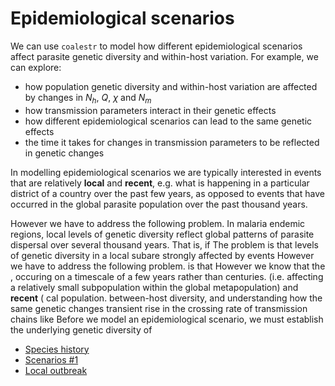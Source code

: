 # Epidemiological scenarios

We can use `coalestr` to model how different epidemiological scenarios affect parasite genetic diversity and within-host variation.  For example, we can explore:

* how population genetic diversity and within-host variation are affected by changes in $N_h$, $Q$, $\chi$ and $N_m$
* how transmission parameters interact in their genetic effects
* how different epidemiological scenarios can lead to the same genetic effects
* the time it takes for changes in transmission parameters to be reflected in genetic changes

In modelling epidemiological scenarios we are typically interested in events that are relatively **local** and **recent**, e.g. what is happening in a particular district of a country over the past few years, as opposed to events that have occurred in the global parasite population over the past thousand years.

However we have to address the following problem.  In malaria endemic regions, local levels of genetic diversity reflect global patterns of parasite dispersal over several thousand years. That is, if  The problem is that levels of genetic diversity in a local subare strongly affected by events However we have to address the following problem.   is that However we know that the  , occuring on a timescale of a few years rather than centuries.  (i.e. affecting a relatively small subpopulation within the global metapopulation) and **recent** ( cal population.  between-host diversity, and understanding how the same genetic changes   transient rise in the crossing rate of transmission chains like Before we model an epidemiological scenario, we must establish the underlying genetic diversity of 

- [Species history](species_history.ipynb)
- [Scenarios #1](scenario_1.ipynb)
- [Local outbreak](local_outbreak.ipynb)
